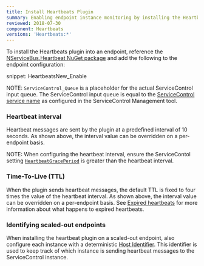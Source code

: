 ```yaml
---
title: Install Heartbeats Plugin
summary: Enabling endpoint instance monitoring by installing the Heartbeats plugin
reviewed: 2018-07-30
component: Heartbeats
versions: 'Heartbeats:*'
---
```


To install the Heartbeats plugin into an endpoint, reference the [NServiceBus.Heartbeat NuGet package](https://www.nuget.org/packages/NServiceBus.Heartbeat/) and add the following to the endpoint configuration:

snippet: HeartbeatsNew_Enable

NOTE: `ServiceControl_Queue` is a placeholder for the actual ServiceControl input queue. The ServiceControl input queue is equal to the [ServiceControl service name](/servicecontrol/installation.md#service-name-and-plugins) as configured in the ServiceControl Management tool.


### Heartbeat interval

Heartbeat messages are sent by the plugin at a predefined interval of 10 seconds. As shown above, the interval value can be overridden on a per-endpoint basis.

NOTE: When configuring the heartbeat interval, ensure the ServiceContol setting [`HeartbeatGracePeriod`](/servicecontrol/creating-config-file.md#plugin-specific-servicecontrolheartbeatgraceperiod) is greater than the heartbeat interval.


### Time-To-Live (TTL)

When the plugin sends heartbeat messages, the default TTL is fixed to four times the value of the heartbeat interval. As shown above, the interval value can be overridden on a per-endpoint basis. See [Expired heartbeats](expired-heartbeats.md) for more information about what happens to expired heartbeats.


### Identifying scaled-out endpoints

When installing the heartbeat plugin on a scaled-out endpoint, also configure each instance with a deterministic [Host Identifier](/nservicebus/hosting/override-hostid.md). This identifier is used to keep track of which instance is sending heartbeat messages to the ServiceControl instance.
